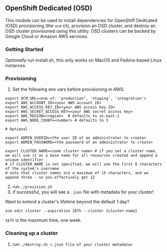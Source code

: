 ## OpenShift Dedicated (OSD)

This module can be used to install dependencies for OpenShift Dedicated (OSD) provisioning (the `ocm` cli), provision an OSD cluster, and destroy an OSD cluster provisioned using this utility.
OSD clusters can be backed by Google Cloud or Amazon AWS services.

### Getting Started
*Optionally* run install.sh, this only works on MacOS and Fedora-based Linux instances.  

### Provisioning
1. Set the following env vars before provisioning in AWS:

```
export OCM_URL=<one of: 'production', 'staging', 'integration'>
export AWS_ACCOUNT_ID=<your AWS account ID>
export AWS_ACCESS_KEY_ID=<your AWS access key ID>
export AWS_SECRET_ACCESS_KEY=<your AWS secret access key>
export AWS_REGION=<region>  # defaults to us-east-1
export AWS_NODE_COUNT=<number> # defaults to 3

# Optional

export ADMIN_USERID=<the user ID of an administrator to create>
export ADMIN_PASSWORD=<the password of an administrator to create>

export CLUSTER_NAME=<some cluster name> # if you set a cluster name, we will use it as a base name for all resources created and append a unique identifier
# if CLUSTER_NAME is not specified, we will use the first 8 characters of the system's username
# note that cluster names are a maximum of 15 characters, and we append three - so you effectively get 12
```

2. run `./provision.sh`
3. if successful, you will see a `.json` file with metadata for your cluster!

Want to extend a cluster's lifetime beyond the default 1 day?
```
ocm edit cluster --expiration 167h --cluster {cluster-name}
```
`167h` is the maximum time, one week.

### Cleaning up a cluster
1. run `./destroy.sh <.json file of your cluster metadata>`
